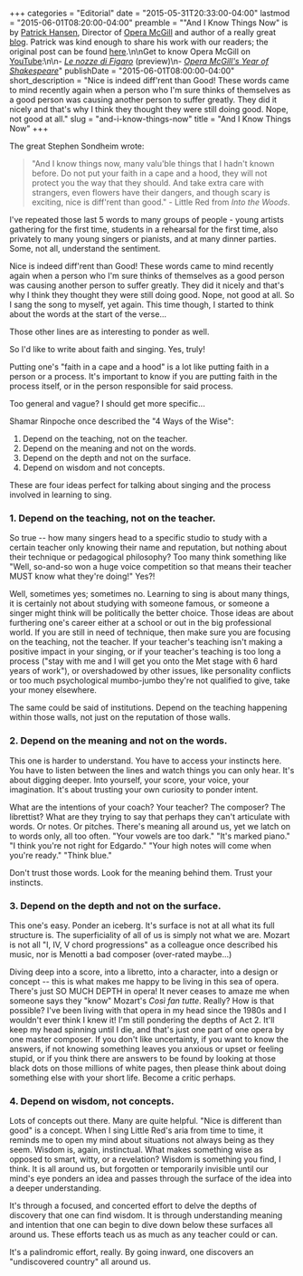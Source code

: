 +++
categories = "Editorial"
date = "2015-05-31T20:33:00-04:00"
lastmod = "2015-06-01T08:20:00-04:00"
preamble = "\"And I Know Things Now\" is by [Patrick Hansen](http://patricksoperablog.blogspot.ca/), Director of [Opera McGill](/scene/companies/opera-mcgill/) and author of a really great [blog](http://patricksoperablog.blogspot.ca/). Patrick was kind enough to share his work with our readers; the original post can be found [here](http://patricksoperablog.blogspot.ca/2015/05/and-i-know-things-now.html).\n\nGet to know Opera McGill on [YouTube](https://www.youtube.com/channel/UC4wjQ-ovggRS3lfxU1XmyVA):\n\n- [*Le nozze di Figaro*](https://www.youtube.com/watch?v=789T3UqK5Ig&feature=youtu.be) (preview)\n- [*Opera McGill's Year of Shakespeare*](https://www.youtube.com/watch?v=yVmF70SCDm8&feature=youtu.be)"
publishDate = "2015-06-01T08:00:00-04:00"
short_description = "Nice is indeed diff&#039;rent than Good! These words came to mind recently again when a person who I&#039;m sure thinks of themselves as a good person was causing another person to suffer greatly. They did it nicely and that&#039;s why I think they thought they were still doing good. Nope, not good at all."
slug = "and-i-know-things-now"
title = "And I Know Things Now"
+++

The great Stephen Sondheim wrote:

> "And I know things now, many valu'ble things that I hadn't known before.
Do not put your faith in a cape and a hood, they will not protect you the way that they should. And take extra care with strangers, even flowers have their dangers, and though scary is exciting, nice is diff'rent than good." - Little Red from *Into the Woods*.

I've repeated those last 5 words to many groups of people - young artists gathering for the first time, students in a rehearsal for the first time, also privately to many young singers or pianists, and at many dinner parties. Some, not all, understand the sentiment.

Nice is indeed diff'rent than Good! These words came to mind recently again when a person who I'm sure thinks of themselves as a good person was causing another person to suffer greatly. They did it nicely and that's why I think they thought they were still doing good. Nope, not good at all. So I sang the song to myself, yet again. This time though, I started to think about the words at the start of the verse...

Those other lines are as interesting to ponder as well.

So I'd like to write about faith and singing. Yes, truly!

Putting one's "faith in a cape and a hood" is a lot like putting faith in a person or a process. It's important to know if you are putting faith in the process itself, or in the person responsible for said process.

Too general and vague?  I should get more specific...

Shamar Rinpoche once described the "4 Ways of the Wise":

1. Depend on the teaching, not on the teacher.
2. Depend on the meaning and not on the words.
3. Depend on the depth and not on the surface.
4. Depend on wisdom and not concepts.

These are four ideas perfect for talking about singing and the process involved in learning to sing.

### 1. Depend on the teaching, not on the teacher.

So true -- how many singers head to a specific studio to study with a certain teacher only knowing their name and reputation, but nothing about their technique or pedagogical philosophy? Too many think something like "Well, so-and-so won a huge voice competition so that means their teacher MUST know what they're doing!" Yes?!

Well, sometimes yes; sometimes no. Learning to sing is about many things, it is certainly not about studying with someone famous, or someone a singer might think will be politically the better choice. Those ideas are about furthering one's career either at a school or out in the big professional world. If you are still in need of technique, then make sure you are focusing on the teaching, not the teacher. If your teacher's teaching isn't making a positive impact in your singing, or if your teacher's teaching is too long a process ("stay with me and I will get you onto the Met stage with 6 hard years of work"), or overshadowed by other issues, like personality conflicts or too much psychological mumbo-jumbo they're not qualified to give, take your money elsewhere.

The same could be said of institutions. Depend on the teaching happening within those walls, not just on the reputation of those walls.

### 2. Depend on the meaning and not on the words.

This one is harder to understand. You have to access your instincts here. You have to listen between the lines and watch things you can only hear. It's about digging deeper. Into yourself, your score, your voice, your imagination. It's about trusting your own curiosity to ponder intent.

What are the intentions of your coach? Your teacher? The composer? The librettist? What are they trying to say that perhaps they can't articulate with words. Or notes. Or pitches. There's meaning all around us, yet we latch on to words only, all too often. "Your vowels are too dark." "It's marked piano." "I think you're not right for Edgardo." "Your high notes will come when you're ready." "Think blue."

Don't trust those words. Look for the meaning behind them. Trust your instincts.

### 3. Depend on the depth and not on the surface.

This one's easy. Ponder an iceberg. It's surface is not at all what its full structure is. The superficiality of all of us is simply not what we are. Mozart is not all "I, IV, V chord progressions" as a colleague once described his music, nor is Menotti a bad composer (over-rated maybe...)

Diving deep into a score, into a libretto, into a character, into a design or concept -- this is what makes me happy to be living in this sea of opera. There's just SO MUCH DEPTH in opera! It never ceases to amaze me when someone says they "know" Mozart's *Così fan tutte*. Really? How is that possible? I've been living with that opera in my head since the 1980s and I wouldn't ever think I knew it! I'm still pondering the depths of Act 2. It'll keep my head spinning until I die, and that's just one part of one opera by one master composer. If you don't like uncertainty, if you want to know the answers, if not knowing something leaves you anxious or upset or feeling stupid, or if you think there are answers to be found by looking at those black dots on those millions of white pages, then please think about doing something else with your short life. Become a critic perhaps.

### 4. Depend on wisdom, not concepts.

Lots of concepts out there. Many are quite helpful. "Nice is different than good" is a concept. When I sing Little Red's aria from time to time, it reminds me to open my mind about situations not always being as they seem. Wisdom is, again, instinctual. What makes something wise as opposed to smart, witty, or a revelation? Wisdom is something you find, I think. It is all around us, but forgotten or temporarily invisible until our mind's eye ponders an idea and passes through the surface of the idea into a deeper understanding.

It's through a focused, and concerted effort to delve the depths of discovery that one can find wisdom. It is through understanding meaning and intention that one can begin to dive down below these surfaces all around us. These efforts teach us as much as any teacher could or can.

It's a palindromic effort, really. By going inward, one discovers an "undiscovered country" all around us.
